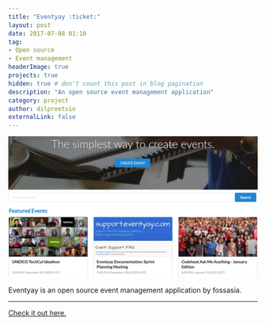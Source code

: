 ```yaml
---
title: "Eventyay :ticket:"
layout: post
date: 2017-07-08 01:10
tag:
- Open source
- Event management
headerImage: true
projects: true
hidden: true # don't count this post in blog pagination
description: "An open source event management application"
category: project
author: dilpreetsio
externalLink: false
---
```


![Screenshot](/assets/images/projects/oe.png)

Eventyay is an open source event management application by fossasia.

---

[Check it out here.](https://eventyay.com)
